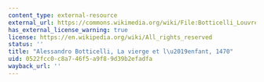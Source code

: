 ```yaml
---
content_type: external-resource
external_url: https://commons.wikimedia.org/wiki/File:Botticelli_Louvre_11.jpg
has_external_license_warning: true
license: https://en.wikipedia.org/wiki/All_rights_reserved
status: ''
title: "Alessandro Botticelli, La vierge et l\u2019enfant, 1470"
uid: 0522fcc0-c8a7-46f5-a9f8-9d39b2efadfa
wayback_url: ''
---
```

